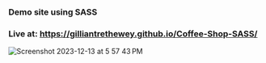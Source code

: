 ### Demo site using SASS 
### Live at: https://gilliantrethewey.github.io/Coffee-Shop-SASS/
![Screenshot 2023-12-13 at 5 57 43 PM](https://github.com/GillianTrethewey/Coffee-Shop-SASS/assets/7611178/522e855b-68e1-488c-bdc1-286649b40d32)
